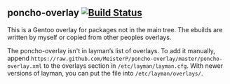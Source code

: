 poncho-overlay [![Build Status](https://travis-ci.org/MeisterP/poncho-overlay.svg?branch=master)](https://travis-ci.org/MeisterP/poncho-overlay)
--------------

This is a Gentoo overlay for packages not in the main tree.
The ebuilds are written by myself or copied from other peoples overlays.

The poncho-overlay isn't in layman’s list of overlays. To add it manually, append ```https://raw.github.com/MeisterP/poncho-overlay/master/poncho-overlay.xml```
to the overlays section in ```/etc/layman/layman.cfg```.
With newer versions of layman, you can put the file into ```/etc/layman/overlays/```.
